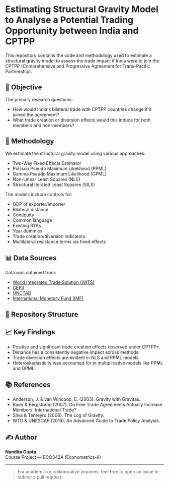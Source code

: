 # Estimating Structural Gravity Model to Analyse a Potential Trading Opportunity between India and CPTPP

This repository contains the code and methodology used to estimate a structural gravity model to assess the trade impact if India were to join the CPTPP (Comprehensive and Progressive Agreement for Trans-Pacific Partnership).

## 📌 Objective

The primary research questions:
- How would India's bilateral trade with CPTPP countries change if it joined the agreement?
- What trade creation or diversion effects would this induce for both members and non-members?

## 🧪 Methodology

We estimate the structural gravity model using various approaches:

- Two-Way Fixed Effects Estimator
- Poisson Pseudo Maximum Likelihood (PPML)
- Gamma Pseudo Maximum Likelihood (GPML)
- Non-Linear Least Squares (NLS)
- Structural Iterated Least Squares (SILS)

The models include controls for:
- GDP of exporter/importer
- Bilateral distance
- Contiguity
- Common language
- Existing RTAs
- Year dummies
- Trade creation/diversion indicators
- Multilateral resistance terms via fixed effects

## 📊 Data Sources

Data was obtained from:
- [World Integrated Trade Solution (WITS)](https://wits.worldbank.org/)
- [CEPII](http://www.cepii.fr/)
- [UNCTAD](https://unctad.org/)
- [International Monetary Fund (IMF)](https://www.imf.org/)

## 📁 Repository Structure


## 📈 Key Findings

- Positive and significant trade creation effects observed under CPTPP+.
- Distance has a consistently negative impact across methods.
- Trade diversion effects are evident in NLS and PPML models.
- Heteroskedasticity was accounted for in multiplicative models like PPML and GPML.

## 📚 References

- Anderson, J. & van Wincoop, E. (2003). Gravity with Gravitas.
- Baier & Bergstrand (2007). Do Free Trade Agreements Actually Increase Members' International Trade?
- Silva & Tenreyro (2006). The Log of Gravity.
- WTO & UNESCAP (2016). An Advanced Guide to Trade Policy Analysis.

## ✍️ Author

**Nandita Gupta**  
Course Project — ECO342A (Econometrics-II)

---

> For academic or collaborative inquiries, feel free to open an issue or submit a pull request.



